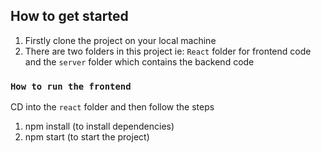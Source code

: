 ## How to get started

1. Firstly clone the project on your local machine
2. There are two folders in this project ie: `React` folder for frontend code and the `server` folder which contains the backend code 

### `How to run the frontend`

CD into the `react` folder and then follow the steps

1. npm install (to install dependencies)
2. npm start (to start the project)


